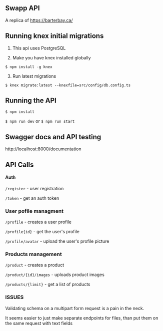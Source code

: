 ## Swapp API

A replica of https://barterbay.ca/


## Running knex initial migrations

1. This api uses PostgreSQL 

2. Make you have knex installed globally

`$ npm install -g knex`

3. Run latest migrations

`$ knex migrate:latest --knexfile=src/config/db.config.ts`

## Running the API

`$ npm install`

`$ npm run dev` or `$ npm run start`


## Swagger docs and API testing

http://localhost:8000/documentation




## API Calls

#### Auth

`/register` - user registration

`/token` - get an auth token


### User pofile managment

`/profile` - creates a user profile

`/profile{id}` - get the user's profile

`/profile/avatar` - upload the user's profile picture


### Products management

`/product` - creates a product

`/product/{id}/images` - uploads product images

`/products/{limit}` - get a list of products



### ISSUES

Validating schema on a multipart form request is a pain in the neck.  

It seems easier to just make separate endpoints for files, than put them on the same request with text fields
